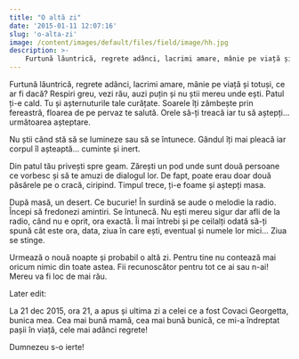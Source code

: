 ```yaml
---
title: "O altă zi"
date: '2015-01-11 12:07:16'
slug: 'o-alta-zi'
image: /content/images/default/files/field/image/hh.jpg
description: >-
    Furtună lăuntrică, regrete adânci, lacrimi amare, mânie pe viață și totuși, ce ar fi dacă? Respiri greu, vezi rău, auzi puțin și nu știi mereu unde ești. Patul ți-e cald. Tu și așternuturile tale cură
---
```

<div class="kg-card-markdown"><p>Furtună lăuntrică, regrete adânci, lacrimi amare, mânie pe viață și totuși, ce ar fi dacă? Respiri greu, vezi rău, auzi puțin și nu știi mereu unde ești. Patul ți-e cald. Tu și așternuturile tale curățate. Soarele îți zâmbește prin fereastră, floarea de pe pervaz te salută. Orele să-ți treacă iar tu să aștepți... următoarea așteptare.</p>
<p>Nu știi când stă să se lumineze sau să se întunece. Gândul îți mai pleacă iar corpul îl așteaptă... cuminte și inert.</p>
<p>Din patul tău privești spre geam. Zărești un pod unde sunt două persoane ce vorbesc și să te amuzi de dialogul lor. De fapt, poate erau doar două păsărele pe o cracă, ciripind. Timpul trece, ți-e foame și aștepți masa.</p>
<p>După masă, un desert. Ce bucurie! În surdină se aude o melodie la radio. Începi să fredonezi amintiri. Se întunecă. Nu ești mereu sigur dar afli de la radio, când nu e oprit, ora exactă. Îi mai întrebi și pe ceilalți odată să-ți spună cât este ora, data, ziua în care ești, eventual și numele lor mici... Ziua se stinge.</p>
<p>Urmează o nouă noapte și probabil o altă zi. Pentru tine nu contează mai oricum nimic din toate astea. Fii recunoscător pentru tot ce ai sau n-ai! Mereu va fi loc de mai rău.</p>
<p>Later edit:</p>
<p>La 21 dec 2015, ora 21, a apus și ultima zi a celei ce a fost Covaci Georgetta, bunica mea. Cea mai bună mamă, cea mai bună bunică, ce mi-a îndreptat pașii în viață, cele mai adânci regrete!</p>
<p>Dumnezeu s-o ierte!</p>
</div>
    
